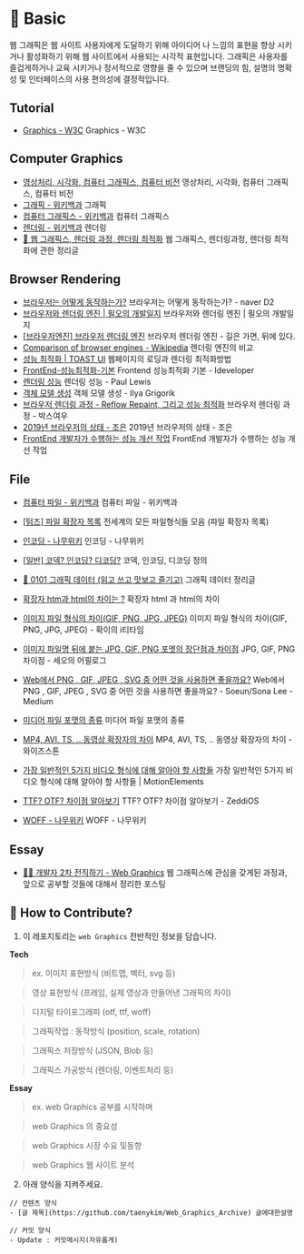 # 📐 Basic

웹 그래픽은 웹 사이트 사용자에게 도달하기 위해 아이디어 나 느낌의 표현을 향상 시키거나 활성화하기 위해 웹 사이트에서 사용되는 시각적 표현입니다. 그래픽은 사용자를 즐겁게하거나 교육 시키거나 정서적으로 영향을 줄 수 있으며 브랜딩의 힘, 설명의 명확성 및 인터페이스의 사용 편의성에 결정적입니다.

## Tutorial

- [Graphics - W3C](https://www.w3.org/standards/webdesign/graphics) Graphics - W3C

## Computer Graphics

- [영상처리, 시각화, 컴퓨터 그래픽스, 컴퓨터 비전](http://blog.naver.com/PostView.nhn?blogId=infoefficien&logNo=220691954109&parentCategoryNo=&categoryNo=446&viewDate=&isShowPopularPosts=true&from=search) 영상처리, 시각화, 컴퓨터 그래픽스, 컴퓨터 비전
- [그래픽 - 위키백과](https://ko.wikipedia.org/wiki/%EA%B7%B8%EB%9E%98%ED%94%BD) 그래픽
- [컴퓨터 그래픽스 - 위키백과](https://ko.wikipedia.org/wiki/%EC%BB%B4%ED%93%A8%ED%84%B0_%EA%B7%B8%EB%9E%98%ED%94%BD%EC%8A%A4) 컴퓨터 그래픽스
- [렌더링 - 위키백과](https://ko.wikipedia.org/wiki/%EB%A0%8C%EB%8D%94%EB%A7%81) 렌더링
- [📐 웹 그래픽스, 렌더링 과정, 렌더링 최적화](https://taeny.dev/graphics/graphics-rendering/) 웹 그래픽스, 렌더링과정, 렌더링 최적화에 관한 정리글

## Browser Rendering

- [브라우저는 어떻게 동작하는가?](https://d2.naver.com/helloworld/59361) 브라우저는 어떻게 동작하는가? - naver D2
- [브라우저와 렌더링 엔진 | 필오의 개발일지](https://feel5ny.github.io/2018/05/29/rendering_engine_0/) 브라우저와 렌더링 엔진 | 필오의 개발일지
- [[브라우저엔진] 브라우저 렌더링 엔진](https://12bme.tistory.com/208) 브라우저 렌더링 엔진 - 길은 가면, 뒤에 있다.
- [Comparison of browser engines - Wikipedia](https://en.wikipedia.org/wiki/Comparison_of_browser_engines) 렌더링 엔진의 비교
- [성능 최적화 | TOAST UI](https://ui.toast.com/fe-guide/ko_PERFORMANCE/) 웹페이지의 로딩과 렌더링 최적화방법
- [FrontEnd-성능최적화-기본](https://ideveloper2.dev/blog/2019-05-18--front-end-%EC%84%B1%EB%8A%A5%EC%B5%9C%EC%A0%81%ED%99%94-%EA%B8%B0%EB%B3%B8/) Frontend 성능최적화 기본 - Ideveloper
- [렌더링 성능](https://developers.google.com/web/fundamentals/performance/rendering/?hl=ko) 렌더링 성능 - Paul Lewis
- [객체 모델 생성](https://developers.google.com/web/fundamentals/performance/critical-rendering-path/constructing-the-object-model?hl=ko) 객체 모델 생성 - Ilya Grigorik
- [브라우저 렌더링 과정 - Reflow Repaint, 그리고 성능 최적화](https://boxfoxs.tistory.com/408) 브라우저 렌더링 과정 - 박스여우
- [2019년 브라우저의 상태 - 조은](https://medium.com/@euncho/2019%EB%85%84-%EB%B8%8C%EB%9D%BC%EC%9A%B0%EC%A0%80%EC%9D%98-%EC%83%81%ED%83%9C-e73ab86bcbd0) 2019년 브라우저의 상태 - 조은
- [FrontEnd 개발자가 수행하는 성능 개선 작업](https://sculove.github.io/slides/improveBrowserRendering/#/) FrontEnd 개발자가 수행하는 성능 개선 작업

## File

- [컴퓨터 파일 - 위키백과](https://ko.wikipedia.org/wiki/%EC%BB%B4%ED%93%A8%ED%84%B0_%ED%8C%8C%EC%9D%BC) 컴퓨터 파일 - 위키백과
- [[텀즈] 파일 확장자 목록](http://www.terms.co.kr/filename-extensions.htm) 전세계의 모든 파일형식들 모음 (파일 확장자 목록)
- [인코딩 - 나무위키](https://namu.wiki/w/%EC%9D%B8%EC%BD%94%EB%94%A9) 인코딩 - 나무위키
- [[일반] 코덱? 인코딩? 디코딩?](https://letitkang.tistory.com/83) 코덱, 인코딩, 디코딩 정의
- [💾 0101 그래픽 데이터 (읽고 쓰고 맛보고 즐기고)](https://taeny.dev/graphics/web-file/) 그래픽 데이터 정리글

- [확장자 htm과 html의 차이는 ?](https://helloitstory.tistory.com/314) 확장자 html 과 html의 차이

- [이미지 파일 형식의 차이(GIF, PNG, JPG, JPEG)](https://m.blog.naver.com/PostView.nhn?blogId=sinjoker&logNo=221205954968&proxyReferer=https:%2F%2Fwww.google.com%2F) 이미지 파일 형식의 차이(GIF, PNG, JPG, JPEG) - 확이의 i티타임
- [이미지 파일명 뒤에 붙는 JPG, GIF, PNG 포멧의 장단점과 차이점](https://seo-apl.tistory.com/18) JPG, GIF, PNG 차이점 - 세오의 어필로그
- [Web에서 PNG , GIF, JPEG , SVG 중 어떤 것을 사용하면 좋을까요?](https://medium.com/@soeunlee/web%EC%97%90%EC%84%9C-png-gif-jpeg-svg-%EC%A4%91-%EC%96%B4%EB%96%A4-%EA%B2%83%EC%9D%84-%EC%82%AC%EC%9A%A9%ED%95%98%EB%A9%B4-%EC%A2%8B%EC%9D%84%EA%B9%8C%EC%9A%94-6937300e776e) Web에서 PNG , GIF, JPEG , SVG 중 어떤 것을 사용하면 좋을까요? - Soeun/Sona Lee - Medium

- [미디어 파일 포맷의 종류](https://blog.kollus.com/?p=31) 미디어 파일 포맷의 종류
- [MP4, AVI, TS, .. 동영상 확장자의 차이](https://m.blog.naver.com/wisestone2007/220929143889) MP4, AVI, TS, .. 동영상 확장자의 차이 - 와이즈스톤
- [가장 일반적인 5가지 비디오 형식에 대해 알아야 할 사항들](https://www.motionelements.com/blog/ko/articles/what-you-need-to-know-about-the-5-most-common-video-file-formats) 가장 일반적인 5가지 비디오 형식에 대해 알아야 할 사항들 | MotionElements

- [TTF? OTF? 차이점 알아보기](https://zeddios.tistory.com/198) TTF? OTF? 차이점 알아보기 - ZeddiOS
- [WOFF - 나무위키](https://namu.wiki/w/WOFF) WOFF - 나무위키

## Essay

- [🧙‍♂️ 개발자 2차 전직하기 - Web Graphics](https://taeny.dev/essay/%EA%B0%9C%EB%B0%9C%EC%9E%90-2%EC%B0%A8-%EC%A0%84%EC%A7%81-%ED%95%98%EA%B8%B0/) 웹 그래픽스에 관심을 갖게된 과정과, 앞으로 공부할 것들에 대해서 정리한 포스팅

## 👀 How to Contribute?

1. 이 레포지토리는 `web Graphics` 전반적인 정보을 담습니다.

**Tech**

> ex. 이미지 표현방식 (비트맵, 벡터, svg 등)

> 영상 표현방식 (프레임, 실제 영상과 만들어낸 그래픽의 차이)

> 디지털 타이포그래피 (otf, ttf, woff)

> 그래픽작업 : 동작방식 (position, scale, rotation)

> 그래픽스 저장방식 (JSON, Blob 등)

> 그래픽스 가공방식 (렌더링, 이벤트처리 등)

**Essay**

> ex. web Graphics 공부를 시작하며

> web Graphics 의 중요성

> web Graphics 시장 수요 및동향

> web Graphics 웹 사이트 분석

2. 아래 양식을 지켜주세요.

```
// 컨텐츠 양식
- [글 제목](https://github.com/taenykim/Web_Graphics_Archive) 글에대한설명

// 커밋 양식
- Update : 커밋메시지(자유롭게)
```
